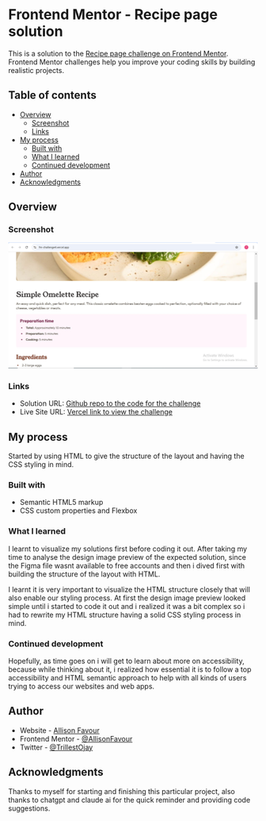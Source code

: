 # Frontend Mentor - Recipe page solution

This is a solution to the [Recipe page challenge on Frontend Mentor](https://www.frontendmentor.io/challenges/recipe-page-KiTsR8QQKm). Frontend Mentor challenges help you improve your coding skills by building realistic projects.  

## Table of contents

- [Overview](#overview)
  - [Screenshot](#screenshot)
  - [Links](#links)
- [My process](#my-process)
  - [Built with](#built-with)
  - [What I learned](#what-i-learned)
  - [Continued development](#continued-development)
- [Author](#author)
- [Acknowledgments](#acknowledgments)



## Overview

### Screenshot

![A screenshot to the output on Google Chrome](./images/fm-challenge4.jpg)



### Links

- Solution URL: [Github repo to the code for the challenge](https://github.com/AllisonFavour/fm-challenge4)
- Live Site URL: [Vercel link to view the challenge](https://fm-challenge4.vercel.app)

## My process

Started by using HTML to give the structure of the layout and having the CSS styling in mind.

### Built with

- Semantic HTML5 markup
- CSS custom properties and Flexbox



### What I learned

I learnt to visualize my solutions first before coding it out. After taking my time to analyse the design image preview of the expected solution, since the Figma file wasnt available to free accounts and then i dived first with building the structure of the layout with HTML.

I learnt it is very important to visualize the HTML structure closely that will also enable our styling process. At first the design image preview looked simple until i started to code it out and i realized it was a bit complex so i had to rewrite my HTML structure having a solid CSS styling process in mind.


### Continued development

Hopefully, as time goes on i will get to learn about more on accessibility, because while thinking about it, i realized how essential it is to follow a top accessibility and HTML semantic approach to help with all kinds of users trying to access our websites and web apps.



## Author

- Website - [Allison Favour](https://allison-favour-portfolio-darkmode.vercel.app/)
- Frontend Mentor - [@AllisonFavour](https://www.frontendmentor.io/profile/AllisonFavour)
- Twitter - [@TrillestOjay](https://x.com/TrillestOjay)


## Acknowledgments

Thanks to myself for starting and finishing this particular project, also thanks to chatgpt and claude ai for the quick reminder and providing code suggestions.